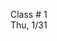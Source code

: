 <div class="lecture2">

<div class="column_date">
<p markdown="block">

Class # 1 <br>
Thu, 1/31



</p>
</div>

<div class="column_materials">
<p markdown="block">



</p>
</div>

<div class="column_assign">
<p markdown="block">




</p>
</div>

</div>
